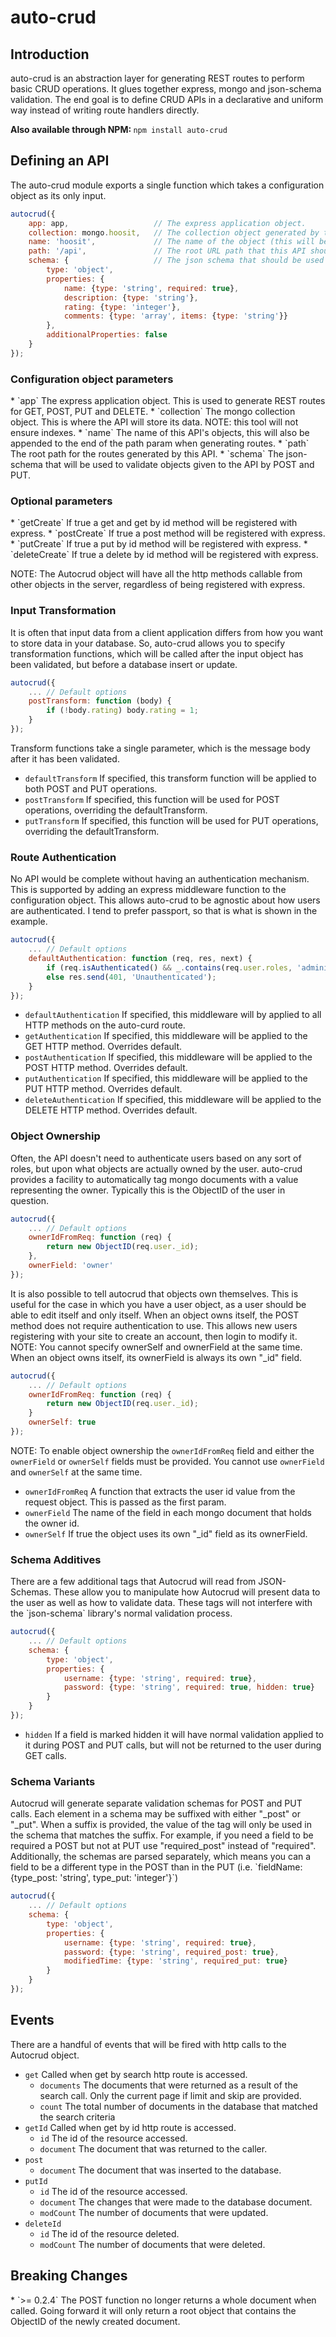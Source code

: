 <h1>auto-crud</h1>

<h2>Introduction</h2>
auto-crud is an abstraction layer for generating REST routes to perform basic CRUD operations.  It glues together
express, mongo and json-schema validation.  The end goal is to define CRUD APIs in a declarative and uniform way
instead of writing route handlers directly.

<b>Also available through NPM: </b> `npm install auto-crud`

<h2>Defining an API</h2>
The auto-crud module exports a single function which takes a configuration object as its only input.

```javascript
autocrud({
    app: app,                   // The express application object.
    collection: mongo.hoosit,   // The collection object generated by the mongo driver.
    name: 'hoosit',             // The name of the object (this will be appended to the end of path).
    path: '/api',               // The root URL path that this API should be generated at.
    schema: {                   // The json schema that should be used for validation
        type: 'object',
        properties: {
            name: {type: 'string', required: true},
            description: {type: 'string'},
            rating: {type: 'integer'},
            comments: {type: 'array', items: {type: 'string'}}
        },
        additionalProperties: false
    }
});
```

<h3>Configuration object parameters</h3>
* `app` The express application object.  This is used to generate REST routes for GET, POST, PUT and DELETE.
* `collection` The mongo collection object.  This is where the API will store its data.  NOTE: this tool will not ensure indexes.
* `name` The name of this API's objects, this will also be appended to the end of the path param when generating routes.
* `path` The root path for the routes generated by this API.
* `schema` The json-schema that will be used to validate objects given to the API by POST and PUT.

<h3>Optional parameters</h3>
* `getCreate` If true a get and get by id method will be registered with express.
* `postCreate` If true a post method will be registered with express.
* `putCreate` If true a put by id method will be registered with express.
* `deleteCreate` If true a delete by id method will be registered with express.

NOTE: The Autocrud object will have all the http methods callable from other objects in the server, regardless of being
registered with express.

<h3>Input Transformation</h3>
It is often that input data from a client application differs from how you want to store data in your database.  So,
auto-crud allows you to specify transformation functions, which will be called after the input object has been
validated, but before a database insert or update.

```javascript
autocrud({
    ... // Default options
    postTransform: function (body) {
        if (!body.rating) body.rating = 1;
    }
});
```

Transform functions take a single parameter, which is the message body after it has been validated.

* `defaultTransform` If specified, this transform function will be applied to both POST and PUT operations.
* `postTransform` If specified, this function will be used for POST operations, overriding the defaultTransform.
* `putTransform` If specified, this function will be used for PUT operations, overriding the defaultTransform.

<h3>Route Authentication</h3>
No API would be complete without having an authentication mechanism.  This is supported by adding an express middleware
function to the configuration object.  This allows auto-crud to be agnostic about how users are authenticated.  I tend
to prefer passport, so that is what is shown in the example.

```javascript
autocrud({
    ... // Default options
    defaultAuthentication: function (req, res, next) {
        if (req.isAuthenticated() && _.contains(req.user.roles, 'administrator')) next();
        else res.send(401, 'Unauthenticated');
    }
});
```

* `defaultAuthentication` If specified, this middleware will by applied to all HTTP methods on the auto-curd route.
* `getAuthentication` If specified, this middleware will be applied to the GET HTTP method.  Overrides default.
* `postAuthentication` If specified, this middleware will be applied to the POST HTTP method.  Overrides default.
* `putAuthentication` If specified, this middleware will be applied to the PUT HTTP method.  Overrides default.
* `deleteAuthentication` If specified, this middleware will be applied to the DELETE HTTP method.  Overrides default.

<h3>Object Ownership</h3>
Often, the API doesn't need to authenticate users based on any sort of roles, but upon what objects are actually owned
by the user.  auto-crud provides a facility to automatically tag mongo documents with a value representing the owner.
Typically this is the ObjectID of the user in question.

```javascript
autocrud({
    ... // Default options
    ownerIdFromReq: function (req) {
        return new ObjectID(req.user._id);
    },
    ownerField: 'owner'
});
```
It is also possible to tell autocrud that objects own themselves.  This is useful for the case in which you have a user
object, as a user should be able to edit itself and only itself.  When an object owns itself, the POST method does not
require authentication to use.  This allows new users registering with your site to create an account, then login to
modify it.  NOTE: You cannot specify ownerSelf and ownerField at the same time. When an object owns itself, its
ownerField is always its own "_id" field.

```javascript
autocrud({
	... // Default options
	ownerIdFromReq: function (req) {
		return new ObjectID(req.user._id);
	}
	ownerSelf: true
});
```

NOTE: To enable object ownership the `ownerIdFromReq` field and either the `ownerField` or `ownerSelf` fields must be
provided.  You cannot use `ownerField` and `ownerSelf` at the same time.
* `ownerIdFromReq` A function that extracts the user id value from the request object.  This is passed as the first param.
* `ownerField` The name of the field in each mongo document that holds the owner id.
* `ownerSelf` If true the object uses its own "_id" field as its ownerField.

<h3>Schema Additives</h3>
There are a few additional tags that Autocrud will read from JSON-Schemas.  These allow you to manipulate how Autocrud
will present data to the user as well as how to validate data.  These tags will not interfere with the `json-schema`
library's normal validation process.

```javascript
autocrud({
	... // Default options
	schema: {
		type: 'object',
		properties: {
			username: {type: 'string', required: true},
			password: {type: 'string', required: true, hidden: true}
		}
	}
});
```
* `hidden` If a field is marked hidden it will have normal validation applied to it during POST and PUT calls, but will
  not be returned to the user during GET calls.

<h3>Schema Variants</h3>
Autocrud will generate separate validation schemas for POST and PUT calls.  Each element in a schema may be suffixed
with either "_post" or "_put".  When a suffix is provided, the value of the tag will only be used in the schema that
matches the suffix.  For example, if you need a field to be required a POST but not at PUT use "required_post" instead
of "required".  Additionally, the schemas are parsed separately, which means you can a field to be a different type in
the POST than in the PUT (i.e. `fieldName: {type_post: 'string', type_put: 'integer'}`)

```javascript
autocrud({
	... // Default options
	schema: {
		type: 'object',
		properties: {
			username: {type: 'string', required: true},
			password: {type: 'string', required_post: true},
			modifiedTime: {type: 'string', required_put: true}
		}
	}
});
```

<h2>Events</h2>
There are a handful of events that will be fired with http calls to the Autocrud object.

* `get` Called when get by search http route is accessed.
    *  `documents` The documents that were returned as a result of the search call.  Only the current page if limit and
skip are provided.
    *  `count` The total number of documents in the database that matched the search criteria
* `getId` Called when get by id http route is accessed.
    *  `id` The id of the resource accessed.
    *  `document` The document that was returned to the caller.
* `post`
    *  `document` The document that was inserted to the database.
* `putId`
    *  `id` The id of the resource accessed.
    *  `document` The changes that were made to the database document.
    *  `modCount` The number of documents that were updated.
* `deleteId`
    *  `id` The id of the resource deleted.
    *  `modCount` The number of documents that were deleted.

<h2>Breaking Changes</h2>
* `>= 0.2.4` The POST function no longer returns a whole document when called.  Going forward it will only return a root
  object that contains the ObjectID of the newly created document.
